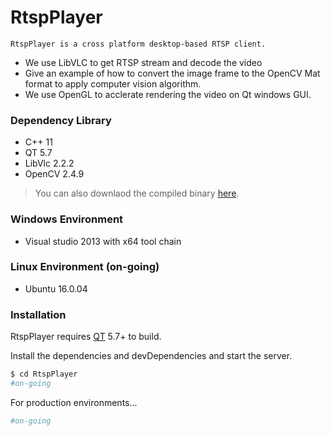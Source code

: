 # RtspPlayer

    RtspPlayer is a cross platform desktop-based RTSP client.
  - We use LibVLC to get RTSP stream and decode the video
  - Give an example of how to convert the image frame to the OpenCV Mat format to apply computer vision algorithm.
  - We use OpenGL to acclerate rendering the video on Qt windows GUI.

### Dependency Library
  - C++ 11
  - QT 5.7
  - LibVlc 2.2.2
  - OpenCV 2.4.9
  
> You can also downlaod the compiled binary [here](https://drive.google.com/drive/folders/0B1Mq7kkwjPxLWXZsSzUyOXVVWlU?usp=sharing).

### Windows Environment
  - Visual studio 2013 with x64 tool chain

### Linux Environment (on-going)
  - Ubuntu 16.0.04

### Installation

RtspPlayer requires [QT](https://www.qt.io/) 5.7+ to build.

Install the dependencies and devDependencies and start the server.

```sh
$ cd RtspPlayer
#on-going
```

For production environments...

```sh
#on-going
```